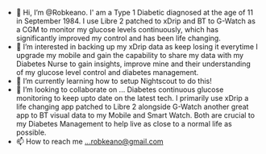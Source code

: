 - 👋 Hi, I’m @Robkeano. I' am a Type 1 Diabetic diagnosed at the age of 11 in September 1984. I use Libre 2 patched to xDrip and BT to G-Watch as a CGM to monitor my glucose levels continuously, which has significantly improved my control and has been life changing.
- 👀 I’m interested in backing up my xDrip data as keep losing it everytime I upgrade my mobile and gain the capability to share my data with my Diabetes Nurse to gain insights, improve mine and their understanding of my glucose level control and diabetes management.  
- 🌱 I’m currently learning how to setup Nightscout to do this!
- 💞️ I’m looking to collaborate on ... Diabetes continuous glucose monitoring to keep upto date on the latest tech. I primarily use xDrip a life changing app patched to Libre 2 alongside G-Watch another great app to BT visual data to my Mobile and Smart Watch. Both are crucial to my Diabetes Management to help live as close to a normal life as possible.  
- 📫 How to reach me ...robkeano@gmail.com

<!---
Robkeano/Robkeano is a ✨ special ✨ repository because its `README.md` (this file) appears on your GitHub profile.
You can click the Preview link to take a look at your changes.
--->
